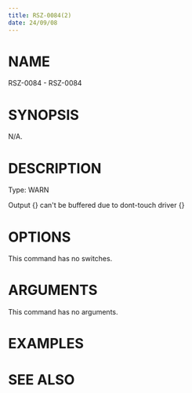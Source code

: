 ```yaml
---
title: RSZ-0084(2)
date: 24/09/08
---
```


# NAME

RSZ-0084 - RSZ-0084

# SYNOPSIS

N/A.

# DESCRIPTION

Type: WARN

Output {} can't be buffered due to dont-touch driver {}

# OPTIONS

This command has no switches.

# ARGUMENTS

This command has no arguments.

# EXAMPLES

# SEE ALSO
